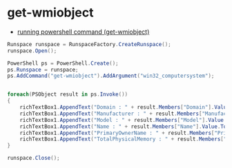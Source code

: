 # get-wmiobject

- [running powershell command (get-wmiobject)](https://social.msdn.microsoft.com/Forums/vstudio/en-US/adb4ea43-3072-4ad7-902d-9029d6f0aa87/running-powershell-command-getwmiobject?forum=csharpgeneral)

```c#
Runspace runspace = RunspaceFactory.CreateRunspace();
runspace.Open();

PowerShell ps = PowerShell.Create();
ps.Runspace = runspace;
ps.AddCommand("get-wmiobject").AddArgument("win32_computersystem");


foreach(PSObject result in ps.Invoke())
{
    richTextBox1.AppendText("Domain : " + result.Members["Domain"].Value.ToString() + "\n");
    richTextBox1.AppendText("Manufacturer : " + result.Members["Manufacturer"].Value.ToString() + "\n");
    richTextBox1.AppendText("Model : " + result.Members["Model"].Value.ToString() + "\n");
    richTextBox1.AppendText("Name : " + result.Members["Name"].Value.ToString() + "\n");
    richTextBox1.AppendText("PrimaryOwnerName : " + result.Members["PrimaryOwnerName"].Value.ToString() + "\n");
    richTextBox1.AppendText("TotalPhysicalMemory : " + result.Members["TotalPhysicalMemory"].Value.ToString() + "\n");
}

runspace.Close();
```
